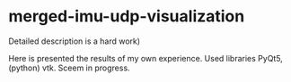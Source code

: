 # merged-imu-udp-visualization
Detailed description is a hard work)

Here is presented the results of my own experience. Used libraries PyQt5, (python) vtk. Sceem in progress.
